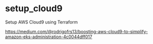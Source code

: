 # setup_cloud9
Setup AWS Cloud9 using Terraform

https://medium.com/@rodrigofrs13/boosting-aws-cloud9-to-simplify-amazon-eks-administration-4c0044dff017